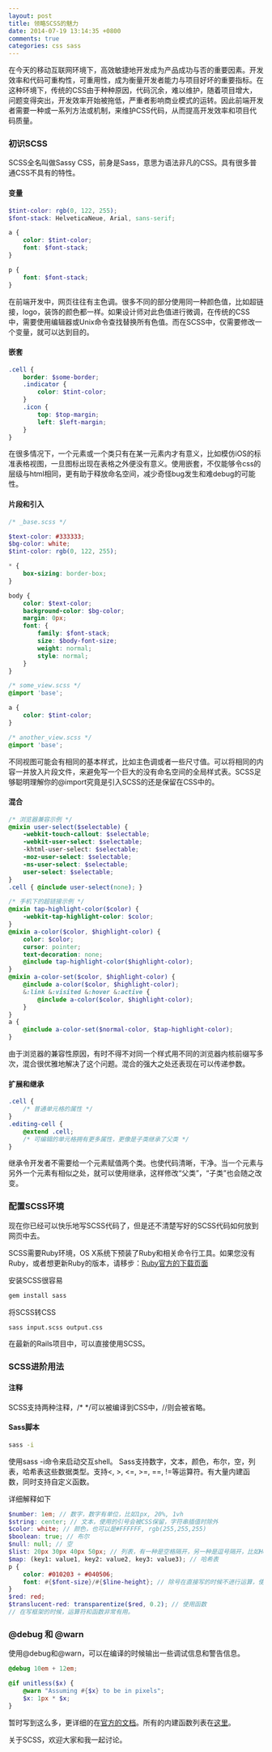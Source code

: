 ```yaml
---
layout: post
title: 领略SCSS的魅力
date: 2014-07-19 13:14:35 +0800
comments: true
categories: css sass
---
```

在今天的移动互联网环境下，高效敏捷地开发成为产品成功与否的重要因素。开发效率和代码可重构性，可重用性，成为衡量开发者能力与项目好坏的重要指标。在这种环境下，传统的CSS由于种种原因，代码沉余，难以维护，随着项目增大，问题变得突出，开发效率开始被拖低，严重者影响商业模式的运转。因此前端开发者需要一种或一系列方法或机制，来维护CSS代码，从而提高开发效率和项目代码质量。
### 初识SCSS
SCSS全名叫做Sassy CSS，前身是Sass，意思为语法非凡的CSS。具有很多普通CSS不具有的特性。
#### 变量
``` scss
$tint-color: rgb(0, 122, 255);
$font-stack: HelveticaNeue, Arial, sans-serif;

a {
    color: $tint-color;
    font: $font-stack;
}

p {
    font: $font-stack;
}

```
在前端开发中，网页往往有主色调。很多不同的部分使用同一种颜色值，比如超链接，logo，装饰的颜色都一样。如果设计师对此色值进行微调，在传统的CSS中，需要使用编辑器或Unix命令查找替换所有色值。而在SCSS中，仅需要修改一个变量，就可以达到目的。
#### 嵌套
``` scss
.cell {
    border: $some-border;
    .indicator {
        color: $tint-color;
    }
    .icon {
        top: $top-margin;
        left: $left-margin;
    }
}
```
在很多情况下，一个元素或一个类只有在某一元素内才有意义，比如模仿iOS的标准表格视图，一旦图标出现在表格之外便没有意义。使用嵌套，不仅能够令css的层级与html相同，更有助于释放命名空间，减少奇怪bug发生和难debug的可能性。
#### 片段和引入
``` scss
/* _base.scss */

$text-color: #333333;
$bg-color: white;
$tint-color: rgb(0, 122, 255);

* {
    box-sizing: border-box;
}

body {
    color: $text-color;
    background-color: $bg-color;
    margin: 0px;
    font: {
        family: $font-stack;
        size: $body-font-size;
        weight: normal;
        style: normal;
    }
}

/* some_view.scss */
@import 'base';

a {
    color: $tint-color;
}

/* another_view.scss */
@import 'base';

```
不同视图可能会有相同的基本样式，比如主色调或者一些尺寸值。可以将相同的内容一并放入片段文件，来避免写一个巨大的没有命名空间的全局样式表。SCSS足够聪明理解你的@import究竟是引入SCSS的还是保留在CSS中的。
#### 混合
``` scss
/* 浏览器兼容示例 */
@mixin user-select($selectable) {
    -webkit-touch-callout: $selectable;
    -webkit-user-select: $selectable;
    -khtml-user-select: $selectable;
    -moz-user-select: $selectable;
    -ms-user-select: $selectable;
    user-select: $selectable;
}
.cell { @include user-select(none); }

/* 手机下的超链接示例 */
@mixin tap-highlight-color($color) {
    -webkit-tap-highlight-color: $color;
}
@mixin a-color($color, $highlight-color) {
    color: $color;
    cursor: pointer;
    text-decoration: none;
    @include tap-highlight-color($highlight-color);
}
@mixin a-color-set($color, $highlight-color) {
    @include a-color($color, $highlight-color);
    &:link &:visited &:hover &:active {
        @include a-color($color, $highlight-color);
    }
}
a {
    @include a-color-set($normal-color, $tap-highlight-color);
}
```
由于浏览器的兼容性原因，有时不得不对同一个样式用不同的浏览器内核前缀写多次，混合很优雅地解决了这个问题。混合的强大之处还表现在可以传递参数。
#### 扩展和继承
``` scss
.cell {
    /* 普通单元格的属性 */
}
.editing-cell {
    @extend .cell;
    /* 可编辑的单元格拥有更多属性，更像是子类继承了父类 */
}
```
继承令开发者不需要给一个元素赋值两个类。也使代码清晰，干净。当一个元素与另外一个元素有相似之处，就可以使用继承，这样修改“父类”，“子类”也会随之改变。
### 配置SCSS环境
现在你已经可以快乐地写SCSS代码了，但是还不清楚写好的SCSS代码如何放到网页中去。
  
SCSS需要Ruby环境，OS X系统下预装了Ruby和相关命令行工具。如果您没有Ruby，或者想更新Ruby的版本，请移步：[Ruby官方的下载页面](https://www.ruby-lang.org/en/downloads/)
  
安装SCSS很容易
``` sh
gem install sass
```

将SCSS转CSS
``` sh
sass input.scss output.css
```
在最新的Rails项目中，可以直接使用SCSS。
### SCSS进阶用法
#### 注释
SCSS支持两种注释，/\* \*/可以被编译到CSS中，//则会被省略。
#### Sass脚本
``` bash
sass -i
```
使用sass -i命令来启动交互shell。
Sass支持数字，文本，颜色，布尔，空，列表，哈希表这些数据类型。支持<, >, <=, >=, ==, !=等运算符。有大量内建函数，同时支持自定义函数。
  
详细解释如下
``` scss
$number: 1em; // 数字，数字有单位，比如1px, 20%, 1vh
$string: center; // 文本，使用的引号会被CSS保留，字符串插值时除外
$color: white; // 颜色，也可以是#FFFFFF, rgb(255,255,255)
$boolean: true; // 布尔
$null: null; // 空
$list: 20px 30px 40px 50px; // 列表，有一种是空格隔开，另一种是逗号隔开，比如Helvetica, Arial, sans-serif
$map: (key1: value1, key2: value2, key3: value3); // 哈希表
p {
    color: #010203 + #040506;
    font: #{$font-size}/#{$line-height}; // 除号在直接写的时候不进行运算，使用变量时，可以使用插值来避免运算。
}
$red: red;
$translucent-red: transparentize($red, 0.2); // 使用函数
// 在写框架的时候，运算符和函数非常有用。
```
### @debug 和 @warn
使用@debug和@warn，可以在编译的时候输出一些调试信息和警告信息。
``` scss
@debug 10em + 12em;
```
``` scss
@if unitless($x) {
    @warn "Assuming #{$x} to be in pixels";
    $x: 1px * $x;
}
```
暂时写到这么多，更详细的在[官方的文档](http://sass-lang.com/documentation/file.SASS_REFERENCE.html)。所有的内建函数列表在[这里](http://sass-lang.com/documentation/Sass/Script/Functions.html)。

关于SCSS，欢迎大家和我一起讨论。
